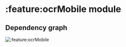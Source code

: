 ﻿# :feature:ocrMobile module
## Dependency graph
![:feature:ocrMobile](../../docs/images/graphs/dep_graph__feature_ocrMobile.svg)
